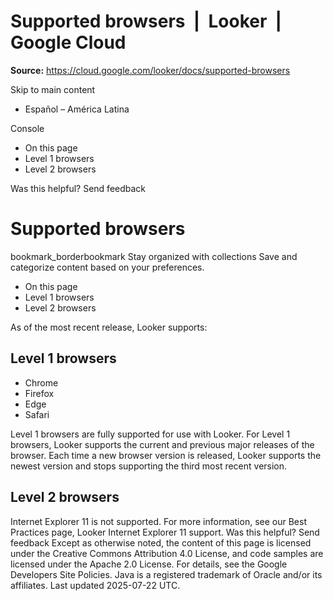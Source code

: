 # Supported browsers  |  Looker  |  Google Cloud

**Source:** https://cloud.google.com/looker/docs/supported-browsers

Skip to main content 
  * Español – América Latina

Console 


  * On this page
  * Level 1 browsers
  * Level 2 browsers




Was this helpful?
Send feedback 
#  Supported browsers
bookmark_borderbookmark Stay organized with collections  Save and categorize content based on your preferences.
  * On this page
  * Level 1 browsers
  * Level 2 browsers


As of the most recent release, Looker supports:
## Level 1 browsers
  * Chrome
  * Firefox
  * Edge
  * Safari


Level 1 browsers are fully supported for use with Looker. For Level 1 browsers, Looker supports the current and previous major releases of the browser. Each time a new browser version is released, Looker supports the newest version and stops supporting the third most recent version.
## Level 2 browsers
Internet Explorer 11 is not supported. For more information, see our Best Practices page, Looker Internet Explorer 11 support.
Was this helpful?
Send feedback 
Except as otherwise noted, the content of this page is licensed under the Creative Commons Attribution 4.0 License, and code samples are licensed under the Apache 2.0 License. For details, see the Google Developers Site Policies. Java is a registered trademark of Oracle and/or its affiliates.
Last updated 2025-07-22 UTC.


